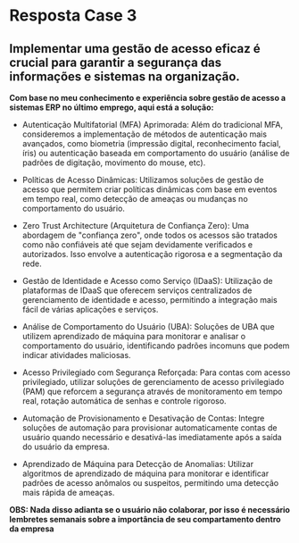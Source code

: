 # Resposta Case 3

## Implementar uma gestão de acesso eficaz é crucial para garantir a segurança das informações e sistemas na organização.

**Com base no meu conhecimento e experiência sobre gestão de acesso a sistemas ERP no último emprego, aqui está a solução:**

- Autenticação Multifatorial (MFA) Aprimorada: Além do tradicional MFA, consideremos a implementação de métodos de autenticação mais avançados, como biometria (impressão digital, reconhecimento facial, íris)
ou autenticação baseada em comportamento do usuário (análise de padrões de digitação, movimento do mouse, etc).

- Políticas de Acesso Dinâmicas: Utilizamos soluções de gestão de acesso que permitem criar políticas dinâmicas com base em eventos em tempo real, como detecção de ameaças ou mudanças no comportamento do usuário.

- Zero Trust Architecture (Arquitetura de Confiança Zero): Uma abordagem de "confiança zero", onde todos os acessos são tratados como não confiáveis até que sejam devidamente verificados e autorizados. Isso envolve a autenticação rigorosa e a segmentação da rede.

- Gestão de Identidade e Acesso como Serviço (IDaaS): Utilização de plataformas de IDaaS que oferecem serviços centralizados de gerenciamento de identidade e acesso, permitindo a integração mais fácil de várias aplicações e serviços.

- Análise de Comportamento do Usuário (UBA): Soluções de UBA que utilizem aprendizado de máquina para monitorar e analisar o comportamento do usuário, identificando padrões incomuns que podem indicar atividades maliciosas.

- Acesso Privilegiado com Segurança Reforçada: Para contas com acesso privilegiado, utilizar soluções de gerenciamento de acesso privilegiado (PAM) que reforcem a segurança através de monitoramento em tempo real, rotação automática de senhas e controle rigoroso.

- Automação de Provisionamento e Desativação de Contas: Integre soluções de automação para provisionar automaticamente contas de usuário quando necessário e desativá-las imediatamente após a saída do usuário da empresa.

- Aprendizado de Máquina para Detecção de Anomalias: Utilizar algoritmos de aprendizado de máquina para monitorar e identificar padrões de acesso anômalos ou suspeitos, permitindo uma detecção mais rápida de ameaças.

**OBS: Nada disso adianta se o usuário não colaborar, por isso é necessário lembretes semanais sobre a importância de seu compartamento dentro da empresa**
